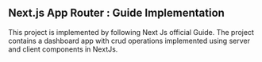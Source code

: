 ## Next.js App Router : Guide Implementation

This project is implemented by following Next Js official Guide. 
The project contains a dashboard app with crud operations implemented using server and client components in NextJs.
